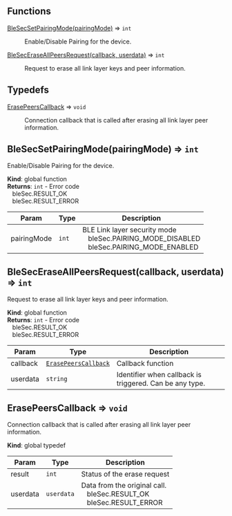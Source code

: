 ## Functions

<dl>
<dt><a href="#BleSecSetPairingMode">BleSecSetPairingMode(pairingMode)</a> ⇒ <code>int</code></dt>
<dd><p>Enable/Disable Pairing for the device.</p>
</dd>
<dt><a href="#BleSecEraseAllPeersRequest">BleSecEraseAllPeersRequest(callback, userdata)</a> ⇒ <code>int</code></dt>
<dd><p>Request to erase all link layer keys and peer information.</p>
</dd>
</dl>

## Typedefs

<dl>
<dt><a href="#ErasePeersCallback">ErasePeersCallback</a> ⇒ <code>void</code></dt>
<dd><p>Connection callback that is called after erasing all link layer peer information.</p>
</dd>
</dl>

<a name="BleSecSetPairingMode"></a>

## BleSecSetPairingMode(pairingMode) ⇒ <code>int</code>
Enable/Disable Pairing for the device.

**Kind**: global function  
**Returns**: <code>int</code> - Error code<br>&nbsp;&nbsp; bleSec.RESULT_OK<br>&nbsp;&nbsp; bleSec.RESULT_ERROR  

| Param | Type | Description |
| --- | --- | --- |
| pairingMode | <code>int</code> | BLE Link layer security mode <br>&nbsp;&nbsp; bleSec.PAIRING_MODE_DISABLED <br>&nbsp;&nbsp; bleSec.PAIRING_MODE_ENABLED |

<a name="BleSecEraseAllPeersRequest"></a>

## BleSecEraseAllPeersRequest(callback, userdata) ⇒ <code>int</code>
Request to erase all link layer keys and peer information.

**Kind**: global function  
**Returns**: <code>int</code> - Error code<br>&nbsp;&nbsp; bleSec.RESULT_OK<br>&nbsp;&nbsp; bleSec.RESULT_ERROR  

| Param | Type | Description |
| --- | --- | --- |
| callback | [<code>ErasePeersCallback</code>](#ErasePeersCallback) | Callback function |
| userdata | <code>string</code> | Identifier when callback is triggered. Can be any type. |

<a name="ErasePeersCallback"></a>

## ErasePeersCallback ⇒ <code>void</code>
Connection callback that is called after erasing all link layer peer information.

**Kind**: global typedef  

| Param | Type | Description |
| --- | --- | --- |
| result | <code>int</code> | Status of the erase request |
| userdata | <code>userdata</code> | Data from the original call. <br>&nbsp;&nbsp; bleSec.RESULT_OK <br>&nbsp;&nbsp; bleSec.RESULT_ERROR |

